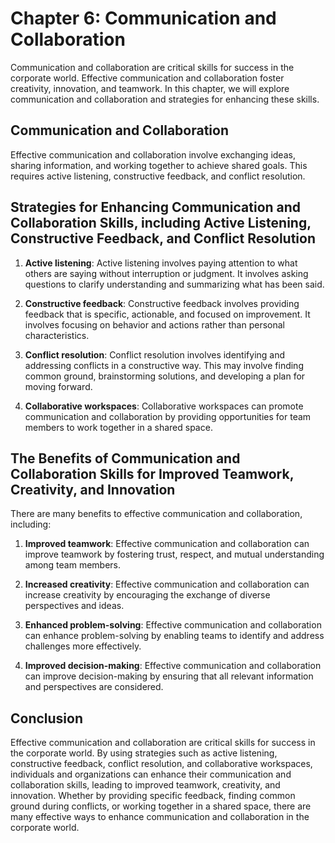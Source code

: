 Chapter 6: Communication and Collaboration
==========================================

Communication and collaboration are critical skills for success in the corporate world. Effective communication and collaboration foster creativity, innovation, and teamwork. In this chapter, we will explore communication and collaboration and strategies for enhancing these skills.

Communication and Collaboration
-------------------------------

Effective communication and collaboration involve exchanging ideas, sharing information, and working together to achieve shared goals. This requires active listening, constructive feedback, and conflict resolution.

Strategies for Enhancing Communication and Collaboration Skills, including Active Listening, Constructive Feedback, and Conflict Resolution
-------------------------------------------------------------------------------------------------------------------------------------------

1. **Active listening**: Active listening involves paying attention to what others are saying without interruption or judgment. It involves asking questions to clarify understanding and summarizing what has been said.

2. **Constructive feedback**: Constructive feedback involves providing feedback that is specific, actionable, and focused on improvement. It involves focusing on behavior and actions rather than personal characteristics.

3. **Conflict resolution**: Conflict resolution involves identifying and addressing conflicts in a constructive way. This may involve finding common ground, brainstorming solutions, and developing a plan for moving forward.

4. **Collaborative workspaces**: Collaborative workspaces can promote communication and collaboration by providing opportunities for team members to work together in a shared space.

The Benefits of Communication and Collaboration Skills for Improved Teamwork, Creativity, and Innovation
--------------------------------------------------------------------------------------------------------

There are many benefits to effective communication and collaboration, including:

1. **Improved teamwork**: Effective communication and collaboration can improve teamwork by fostering trust, respect, and mutual understanding among team members.

2. **Increased creativity**: Effective communication and collaboration can increase creativity by encouraging the exchange of diverse perspectives and ideas.

3. **Enhanced problem-solving**: Effective communication and collaboration can enhance problem-solving by enabling teams to identify and address challenges more effectively.

4. **Improved decision-making**: Effective communication and collaboration can improve decision-making by ensuring that all relevant information and perspectives are considered.

Conclusion
----------

Effective communication and collaboration are critical skills for success in the corporate world. By using strategies such as active listening, constructive feedback, conflict resolution, and collaborative workspaces, individuals and organizations can enhance their communication and collaboration skills, leading to improved teamwork, creativity, and innovation. Whether by providing specific feedback, finding common ground during conflicts, or working together in a shared space, there are many effective ways to enhance communication and collaboration in the corporate world.
